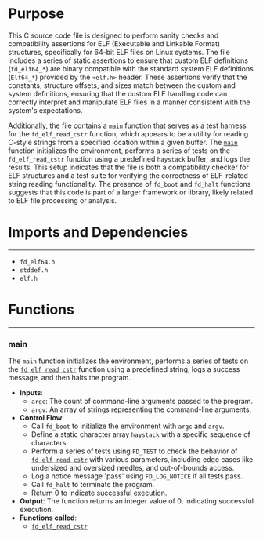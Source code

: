 # Purpose
This C source code file is designed to perform sanity checks and compatibility assertions for ELF (Executable and Linkable Format) structures, specifically for 64-bit ELF files on Linux systems. The file includes a series of static assertions to ensure that custom ELF definitions (`fd_elf64_*`) are binary compatible with the standard system ELF definitions (`Elf64_*`) provided by the `<elf.h>` header. These assertions verify that the constants, structure offsets, and sizes match between the custom and system definitions, ensuring that the custom ELF handling code can correctly interpret and manipulate ELF files in a manner consistent with the system's expectations.

Additionally, the file contains a [`main`](#main) function that serves as a test harness for the `fd_elf_read_cstr` function, which appears to be a utility for reading C-style strings from a specified location within a given buffer. The [`main`](#main) function initializes the environment, performs a series of tests on the `fd_elf_read_cstr` function using a predefined `haystack` buffer, and logs the results. This setup indicates that the file is both a compatibility checker for ELF structures and a test suite for verifying the correctness of ELF-related string reading functionality. The presence of `fd_boot` and `fd_halt` functions suggests that this code is part of a larger framework or library, likely related to ELF file processing or analysis.
# Imports and Dependencies

---
- `fd_elf64.h`
- `stddef.h`
- `elf.h`


# Functions

---
### main<!-- {{#callable:main}} -->
The `main` function initializes the environment, performs a series of tests on the [`fd_elf_read_cstr`](fd_elf.h.driver.md#fd_elf_read_cstr) function using a predefined string, logs a success message, and then halts the program.
- **Inputs**:
    - `argc`: The count of command-line arguments passed to the program.
    - `argv`: An array of strings representing the command-line arguments.
- **Control Flow**:
    - Call `fd_boot` to initialize the environment with `argc` and `argv`.
    - Define a static character array `haystack` with a specific sequence of characters.
    - Perform a series of tests using `FD_TEST` to check the behavior of [`fd_elf_read_cstr`](fd_elf.h.driver.md#fd_elf_read_cstr) with various parameters, including edge cases like undersized and oversized needles, and out-of-bounds access.
    - Log a notice message 'pass' using `FD_LOG_NOTICE` if all tests pass.
    - Call `fd_halt` to terminate the program.
    - Return 0 to indicate successful execution.
- **Output**: The function returns an integer value of 0, indicating successful execution.
- **Functions called**:
    - [`fd_elf_read_cstr`](fd_elf.h.driver.md#fd_elf_read_cstr)


